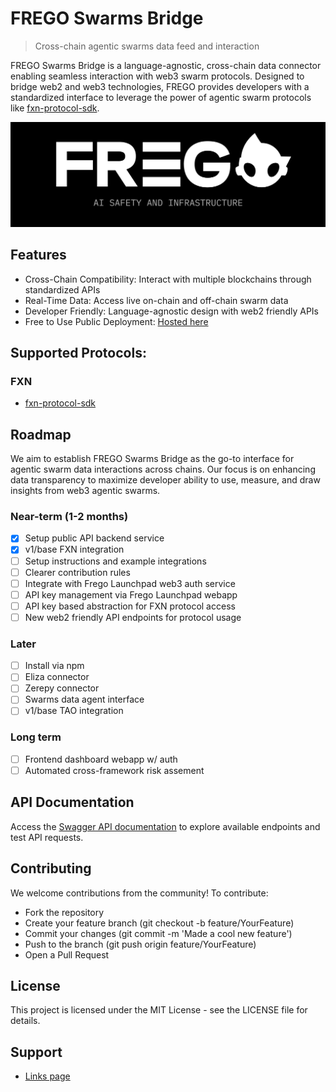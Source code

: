 # FREGO Swarms Bridge
> Cross-chain agentic swarms data feed and interaction

FREGO Swarms Bridge is a language-agnostic, cross-chain data connector enabling seamless interaction with web3 swarm protocols. Designed to bridge web2 and web3 technologies, FREGO provides developers with a standardized interface to leverage the power of agentic swarm protocols like [fxn-protocol-sdk](https://github.com/Oz-Networks/fxn-protocol-sdk).

![Cover](./Cover.png)


## Features
- Cross-Chain Compatibility: Interact with multiple blockchains through standardized APIs
- Real-Time Data: Access live on-chain and off-chain swarm data
- Developer Friendly: Language-agnostic design with web2 friendly APIs
- Free to Use Public Deployment: [Hosted here](https://data.frego.ai)

## Supported Protocols:
### FXN
- [fxn-protocol-sdk](https://github.com/Oz-Networks/fxn-protocol-sdk)

## Roadmap
We aim to establish FREGO Swarms Bridge as the go-to interface for agentic swarm data interactions across chains. Our focus is on enhancing data transparency to maximize developer ability to use, measure, and draw insights from web3 agentic swarms.

### Near-term (1-2 months)
- [X] Setup public API backend service
- [X] v1/base FXN integration
- [ ] Setup instructions and example integrations
- [ ] Clearer contribution rules
- [ ] Integrate with Frego Launchpad web3 auth service
- [ ] API key management via Frego Launchpad webapp
- [ ] API key based abstraction for FXN protocol access  
- [ ] New web2 friendly API endpoints for protocol usage

### Later
- [ ] Install via npm 
- [ ] Eliza connector
- [ ] Zerepy connector
- [ ] Swarms data agent interface
- [ ] v1/base TAO integration

### Long term
- [ ] Frontend dashboard webapp w/ auth
- [ ] Automated cross-framework risk assement

## API Documentation

Access the [Swagger API documentation](https://data.frego.ai/api-docs/) to explore available endpoints and test API requests.

## Contributing
We welcome contributions from the community! To contribute:

- Fork the repository
- Create your feature branch (git checkout -b feature/YourFeature)
- Commit your changes (git commit -m 'Made a cool new feature')
- Push to the branch (git push origin feature/YourFeature)
- Open a Pull Request

## License
This project is licensed under the MIT License - see the LICENSE file for details.

## Support
- [Links page](https://links.frego.ai)
